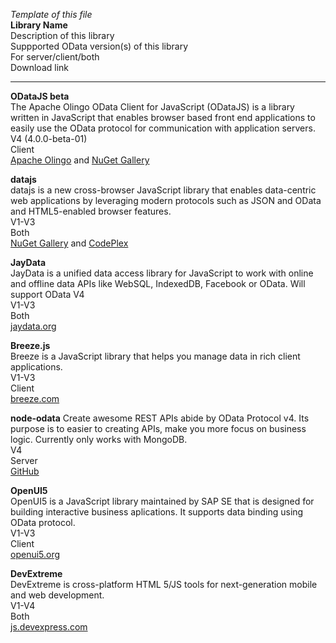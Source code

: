 *Template of this file*<br>
**Library Name**<br>
Description of this library <br>
Suppported OData version(s) of this library <br>
For server/client/both <br>
Download link <br>

---------------------------------------------------------------------------------------------------------------

**ODataJS beta**<br>
The Apache Olingo OData Client for JavaScript (ODataJS) is a library written in JavaScript that enables browser based front end applications to easily use the OData protocol for communication with application servers.<br>
V4 (4.0.0-beta-01)<br>
Client<br>
[Apache Olingo](http://olingo.apache.org/doc/javascript/download.html) and [NuGet Gallery](https://www.nuget.org/packages/odatajs/)

**datajs**<br>
datajs is a new cross-browser JavaScript library that enables data-centric web applications by leveraging modern protocols such as JSON and OData and HTML5-enabled browser features.<br>
V1-V3<br>
Both<br>
[NuGet Gallery](http://www.nuget.org/packages/datajs) and [CodePlex](http://datajs.codeplex.com/)

**JayData**<br>
JayData is a unified data access library for JavaScript to work with online and offline data APIs like WebSQL, IndexedDB, Facebook or OData. Will support OData V4<br>
V1-V3<br>
Both<br>
[jaydata.org](http://jaydata.org/)

**Breeze.js**<br>
Breeze is a JavaScript library that helps you manage data in rich client applications.<br>
V1-V3<br>
Client<br>
[breeze.com](http://www.breezejs.com/home)

**node-odata**
Create awesome REST APIs abide by OData Protocol v4. Its purpose is to easier to creating APIs, make you more focus on business logic. Currently only works with MongoDB.<br>
V4<br>
Server<br>
[GitHub](https://github.com/TossShinHwa/node-odata)

**OpenUI5**<br>
OpenUI5 is a JavaScript library maintained by SAP SE that is designed for building interactive business aplications. It supports data binding using OData protocol.<br>
V1-V3<br>
Client<br>
[openui5.org](http://openui5.org/)

**DevExtreme**<br>
DevExtreme is cross-platform HTML 5/JS tools for next-generation mobile and web development.<br>
V1-V4<br>
Both<br>
[js.devexpress.com](http://js.devexpress.com/)
